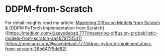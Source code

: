 # DDPM-from-Scratch
For detail insights read my article: [Mastering Diffusion Models from Scratch](https://medium.com/@sayedebad.777/mastering-diffusion-probabilistic-models-from-scratch-aa487975f541) & [DDPM PyTorch Implementation from Scratch]([https://medium.com/@sayedebad.777/mastering-diffusion-probabilistic-models-from-scratch-aa487975f541](https://medium.com/@sayedebad.777/ddpm-pytorch-implementation-from-scratch-36b647f5dd82)
